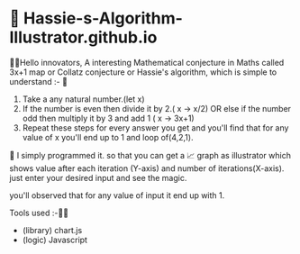 # :wave: Hassie-s-Algorithm-Illustrator.github.io

🙋‍♂️Hello innovators,
A interesting Mathematical conjecture in Maths called 3x+1 map or Collatz conjecture or Hassie's algorithm, which is simple to understand :-
🧠
1. Take a any natural number.(let x)
2. If the number is even then divide it by 2.( x -> x/2)
             OR
   else if the number odd then multiply it by 3 and add 1 ( x -> 3x+1)
3. Repeat these steps for every answer you get and you'll find that for any value of x you'll end up to 1 and loop of(4,2,1).

🤩
I simply programmed it. so that you can get a 📈 graph as illustrator which shows value after each iteration (Y-axis) and number of iterations(X-axis).
just enter your desired input and see the magic.

you'll observed that for any value of input it end up with 1.

Tools used :-🧑‍💻
- (library) chart.js 
- (logic) Javascript

